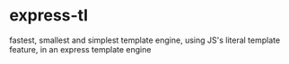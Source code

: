 # express-tl
fastest, smallest and simplest template engine, using JS's literal template feature, in an express template engine
